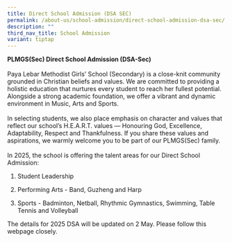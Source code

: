 ```yaml
---
title: Direct School Admission (DSA SEC)
permalink: /about-us/school-admission/direct-school-admission-dsa-sec/
description: ""
third_nav_title: School Admission
variant: tiptap
---
```

<p><strong>PLMGS(Sec) Direct School Admission (DSA-Sec)</strong>
<br>
<br>Paya Lebar Methodist Girls’ School (Secondary) is a close-knit community
grounded in Christian beliefs and values. We are committed to providing
a holistic education that nurtures every student to reach her fullest potential.
Alongside a strong academic foundation, we offer a vibrant and dynamic
environment in Music, Arts and Sports.
<br>
<br>In selecting students, we also place emphasis on character and values
that reflect our school’s H.E.A.R.T. values — Honouring God, Excellence,
Adaptability, Respect and Thankfulness. If you share these values and aspirations,
we warmly welcome you to be part of our PLMGS(Sec) family.
<br>
<br>In 2025, the school is offering the talent areas for our Direct School
Admission:</p>
<ol data-tight="true" class="tight">
<li>
<p>Student Leadership</p>
</li>
<li>
<p>Performing Arts - Band, Guzheng and Harp</p>
</li>
<li>
<p>Sports - Badminton, Netball, Rhythmic Gymnastics, Swimming, Table Tennis
and Volleyball</p>
</li>
</ol>
<p>The details for 2025 DSA will be updated on 2 May. Please follow this
webpage closely.</p>
<p></p>